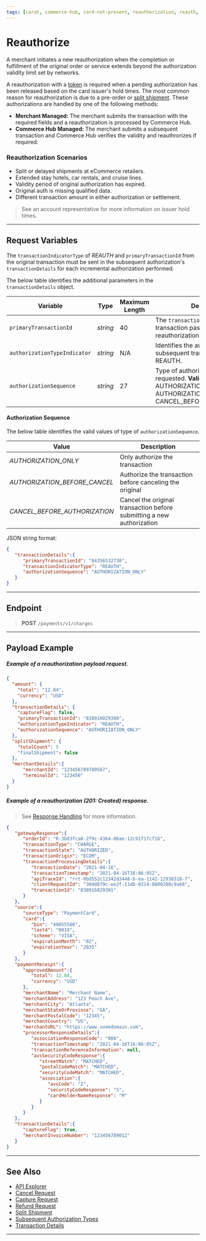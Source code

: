 ```yaml
---
tags: [carat, commerce-hub, card-not-present, reauthorization, reauth, reauthorize, authorization]
---
```


# Reauthorize

A merchant initiates a new reauthorization when the completion or fulfillment of the original order or service extends beyond the authorization validity limit set by networks.

A reauthorization with a [token](?path=docs/Resources/API-Documents/Payments_VAS/Payment-Token.md) is required when a pending authorization has been released based on the card issuer's hold times. The most common reason for reauthorization is due to a pre-order or [split shipment](?path=docs/Resources/Guides/Split-Shipment.md). These authorizations are handled by one of the following methods:

- **Merchant Managed:** The merchant submits the transaction with the required fields and a reauthorization is processed by Commerce Hub.
- **Commerce Hub Managed:** The merchant submits a subsequent transaction and Commerce Hub verifies the validity and reauthrorizes if required.

### Reauthorization Scenarios

- Split or delayed shipments at eCommerce retailers.
- Extended stay hotels, car rentals, and cruise lines.
- Validity period of original authorization has expired.
- Original auth is missing qualified data.
- Different transaction amount in either authorization or settlement.

<!-- theme: info --> 
> See an account representative for more information on issuer hold times.
 
---

## Request Variables

The `transactionIndicatorType` of *REAUTH* and `primaryTransactionId` from the original transaction must be sent in the subsequent authorization's `transactionDetails` for each incremental authorization performed.

<!--
type: tab
title: transactionDetails
-->

The below table identifies the additional parameters in the `transactionDetails` object.

| Variable | Type| Maximum Length | Description |
|---------|----------|----------------|---------|
| `primaryTransactionId` | *string* | 40 | The `transactionId` from the original transaction passed for a reauthorization.|
| `authorizationTypeIndicator` | *string* | N/A | Identifies the authorization type of subsequent transactions. **Value:** REAUTH.|
| `authorizationSequence` | *string* | 27 | Type of authorization sequence requested. **Valid Value:** AUTHORIZATION_ONLY (default), AUTHORIZATION_BEFORE_CANCEL, CANCEL_BEFORE_AUTHORIZATION.|

#### Authorization Sequence

The below table identifies the valid values of type of `authorizationSequence`.

| Value | Description |
| ----- | ----- |
| *AUTHORIZATION_ONLY* | Only authorize the transaction |
| *AUTHORIZATION_BEFORE_CANCEL* | Authorize the transaction before canceling the original |
| *CANCEL_BEFORE_AUTHORIZATION* | Cancel the original transaction before submitting a new authorization |

<!--
type: tab
title: JSON Example
-->

JSON string format:

```json
{
   "transactionDetails":{
      "primaryTransactionId": "84356532738",
      "transactionIndicatorType": "REAUTH",
      "authorizationSequence": "AUTHORIZATION_ONLY"
   }
}
```

<!-- type: tab-end -->

---

## Endpoint
<!-- theme: success -->
>**POST** `/payments/v1/charges`

---

## Payload Example

<!--
type: tab
title: Request
-->

##### Example of a reauthorization payload request.

```json
{
  "amount": {
    "total": "12.04",
    "currency": "USD"
  },
  "transactionDetails": {
    "captureFlag": false,
    "primaryTransactionId": "838916029300",
    "authorizationTypeIndicator": "REAUTH",
    "authorizationSequence": "AUTHORIZATION_ONLY"
  },
  "splitShipment": {
    "totalCount": 5
    "finalShipment": false
  },
  "merchantDetails":{
      "merchantId": "123456789789567",
      "terminalId": "123456"
  }
}
```
<!--
type: tab
title: Response
-->

##### Example of a reauthorization (201: Created) response.

<!-- theme: info -->
> See [Response Handling](?path=docs/Resources/Guides/Response-Codes/Response-Handling.md) for more information.

```json
{
   "gatewayResponse":{
      "orderId": "R-3b83fca8-2f9c-4364-86ae-12c91f1fcf16",
      "transactionType": "CHARGE",
      "transactionState": "AUTHORIZED",
      "transactionOrigin": "ECOM",
      "transactionProcessingDetails":{
         "transactionDate": "2021-04-16",
         "transactionTimestamp": "2021-04-16T16:06:05Z",
         "apiTraceId": "rrt-0bd552c12342d3448-b-ea-1142-12938318-7",
         "clientRequestId": "30dd879c-ee2f-11db-8314-0800200c9a66",
         "transactionId": "838916029301"
      }
   },
   "source":{
      "sourceType": "PaymentCard",
      "card":{
         "bin": "40055500",
         "last4": "0019",
         "scheme": "VISA",
         "expirationMonth": "02",
         "expirationYear": "2035"
      }
   },
   "paymentReceipt":{
      "approvedAmount":{
         "total": 12.04,
         "currency": "USD"
      },
      "merchantName": "Merchant Name",
      "merchantAddress": "123 Peach Ave",
      "merchantCity": "Atlanta",
      "merchantStateOrProvince": "GA",
      "merchantPostalCode": "12345",
      "merchantCountry": "US",
      "merchantURL": "https://www.somedomain.com",
      "processorResponseDetails":{
         "associationResponseCode": "000",
         "transactionTimestamp": "2021-04-16T16:06:05Z",
         "transactionReferenceInformation": null,
         "avsSecurityCodeResponse":{
            "streetMatch": "MATCHED",
            "postalCodeMatch": "MATCHED",
            "securityCodeMatch": "MATCHED",
            "association":{
               "avsCode": "Z",
               "securityCodeResponse": "S",
               "cardHolderNameResponse": "M"
            }
         }
      }
   },
   "transactionDetails":{
      "captureFlag": true,
      "merchantInvoiceNumber": "123456789012"
   }
}
```

<!-- type: tab-end -->

---

## See Also

- [API Explorer](../api/?type=post&path=/payments/v1/charges)
- [Cancel Request](?path=docs/Resources/API-Documents/Payments/Cancel.md)
- [Capture Request](?path=docs/Resources/API-Documents/Payments/Capture.md)
- [Refund Request](?path=docs/Resources/API-Documents/Payments/Refund.md)
- [Split Shipment](?path=docs/Resources/Guides/Split-Shipment.md)
- [Subsequent Authorization Types](?path=docs/Resources/Guides/Authorizations/Authorization-Types.md)
- [Transaction Details](?path=docs/Resources/Master-Data/Transaction-Details.md)

---